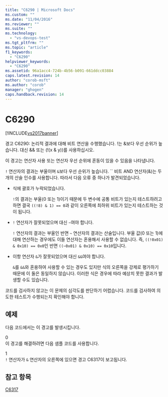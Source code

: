 ```yaml
---
title: "C6290 | Microsoft Docs"
ms.custom: ""
ms.date: "11/04/2016"
ms.reviewer: ""
ms.suite: ""
ms.technology: 
  - "vs-devops-test"
ms.tgt_pltfrm: ""
ms.topic: "article"
f1_keywords: 
  - "C6290"
helpviewer_keywords: 
  - "C6290"
ms.assetid: 96a1acc4-724b-4b56-b091-661ddcc03884
caps.latest.revision: 14
author: "corob-msft"
ms.author: "corob"
manager: "ghogen"
caps.handback.revision: 14
---
```

# C6290
[!INCLUDE[vs2017banner](../code-quality/includes/vs2017banner.md)]

경고 C6290: 논리적 결과에 대해 비트 연산을 수행했습니다. \!는 &보다 우선 순위가 높습니다.  대신 && 또는 \(\!\(x & y\)\)를 사용하십시오.  
  
 이 경고는 연산자 사용 또는 연산자 우선 순위에 혼동이 있을 수 있음을 나타냅니다.  
  
 `!` 연산자의 결과는 부울이며 `&`보다 우선 순위가 높습니다. `` 비트 AND 연산자\(&\)는 두 개의 산술 인수를 사용합니다.  따라서 다음 오류 중 하나가 발견되었습니다.  
  
-   식에 괄호가 누락되었습니다.  
  
     `!`의 결과는 부울\(0 또는 1\)이기 때문에 두 변수에 공통 비트가 있는지 테스트하려고 하면 결국 `((!8) & 1) == 0`과 같이 오른쪽에 최하위 비트가 있는지 테스트하는 것이 됩니다.  
  
-   `!` 연산자가 잘못되었으며 대신 `~`여야 합니다.  
  
     `!` 연산자의 결과는 부울인 반면 `~` 연산자의 결과는 산술입니다.  부울 값\(0 또는 1\)에 대해 연산하는 경우에도 이들 연산자는 혼용해서 사용할 수 없습니다. 즉, `((!0x01) & 0x10) == 0x0`인 반면 `((~0x01) & 0x10) == 0x10`입니다.  
  
-   이항 연산자 `&`가 잘못되었으며 대신 `&&`여야 합니다.  
  
     `&`를 `&&`와 혼용하여 사용할 수 있는 경우도 있지만 식의 오른쪽을 강제로 평가하기 때문에 이 둘은 동일하지 않습니다.  이러한 식은 경우에 따라 예상치 못한 결과가 발생할 수도 있습니다.  
  
 코드를 검사하지 않고는 이 문제의 심각도를 판단하기 어렵습니다.  코드를 검사하여 의도한 테스트가 수행되는지 확인해야 합니다.  
  
## 예제  
 다음 코드에서는 이 경고를 발생시킵니다.  
  
<CodeContentPlaceHolder>0</CodeContentPlaceHolder>  
 이 경고를 해결하려면 다음 샘플 코드를 사용합니다.  
  
<CodeContentPlaceHolder>1</CodeContentPlaceHolder>  
 `!` 연산자가 `&` 연산자의 오른쪽에 있으면 경고 C6317이 보고됩니다.  
  
## 참고 항목  
 [C6317](../code-quality/c6317.md)
